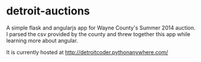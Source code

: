 detroit-auctions
================

A simple flask and angularjs app for Wayne County's Summer 2014 auction. I parsed the csv provided by the county and threw together this app while learning more about angular.

It is currently hosted at http://detroitcoder.pythonanywhere.com/
